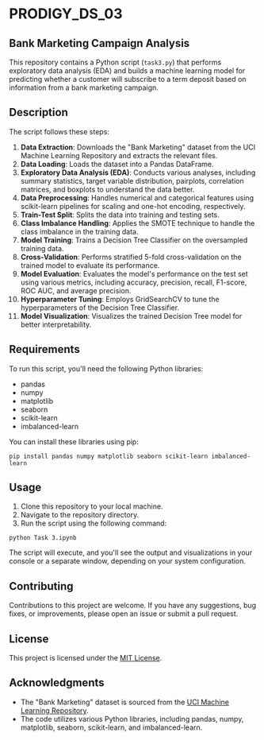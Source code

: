 # PRODIGY_DS_03

## Bank Marketing Campaign Analysis

This repository contains a Python script (`task3.py`) that performs exploratory data analysis (EDA) and builds a machine learning model for predicting whether a customer will subscribe to a term deposit based on information from a bank marketing campaign.

## Description

The script follows these steps:

1. **Data Extraction**: Downloads the "Bank Marketing" dataset from the UCI Machine Learning Repository and extracts the relevant files.
2. **Data Loading**: Loads the dataset into a Pandas DataFrame.
3. **Exploratory Data Analysis (EDA)**: Conducts various analyses, including summary statistics, target variable distribution, pairplots, correlation matrices, and boxplots to understand the data better.
4. **Data Preprocessing**: Handles numerical and categorical features using scikit-learn pipelines for scaling and one-hot encoding, respectively.
5. **Train-Test Split**: Splits the data into training and testing sets.
6. **Class Imbalance Handling**: Applies the SMOTE technique to handle the class imbalance in the training data.
7. **Model Training**: Trains a Decision Tree Classifier on the oversampled training data.
8. **Cross-Validation**: Performs stratified 5-fold cross-validation on the trained model to evaluate its performance.
9. **Model Evaluation**: Evaluates the model's performance on the test set using various metrics, including accuracy, precision, recall, F1-score, ROC AUC, and average precision.
10. **Hyperparameter Tuning**: Employs GridSearchCV to tune the hyperparameters of the Decision Tree Classifier.
11. **Model Visualization**: Visualizes the trained Decision Tree model for better interpretability.

## Requirements

To run this script, you'll need the following Python libraries:

- pandas
- numpy
- matplotlib
- seaborn
- scikit-learn
- imbalanced-learn

You can install these libraries using pip:
```
pip install pandas numpy matplotlib seaborn scikit-learn imbalanced-learn

```
## Usage

1. Clone this repository to your local machine.
2. Navigate to the repository directory.
3. Run the script using the following command:
```
python Task 3.ipynb
```
The script will execute, and you'll see the output and visualizations in your console or a separate window, depending on your system configuration.

## Contributing

Contributions to this project are welcome. If you have any suggestions, bug fixes, or improvements, please open an issue or submit a pull request.

## License

This project is licensed under the [MIT License](LICENSE).

## Acknowledgments

- The "Bank Marketing" dataset is sourced from the [UCI Machine Learning Repository](https://archive.ics.uci.edu/ml/datasets/bank+marketing).
- The code utilizes various Python libraries, including pandas, numpy, matplotlib, seaborn, scikit-learn, and imbalanced-learn.

